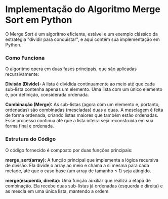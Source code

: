 # Implementação do Algoritmo Merge Sort em Python

O Merge Sort é um algoritmo eficiente, estável e um exemplo clássico da estratégia "dividir para conquistar", e aqui contém sua implementação em Python.

### Como Funciona

O algoritmo opera em duas fases principais, que são aplicadas recursivamente:

**Divisão (Divide):** A lista é dividida continuamente ao meio até que cada sub-lista contenha apenas um elemento. Uma lista com um único elemento é, por definição, considerada ordenada.

**Combinação (Merge):** As sub-listas (agora com um elemento e, portanto, ordenadas) são combinadas (mescladas) duas a duas. A mesclagem é feita de forma ordenada, criando listas maiores que também estão ordenadas. Esse processo continua até que a lista inteira seja reconstruída em sua forma final e ordenada.

### Estrutura do Código

O código fornecido é composto por duas funções principais:

**merge_sort(array):** A função principal que implementa a lógica recursiva de divisão. Ela divide o array ao meio e chama a si mesma para cada metade, até que o caso base (um array de tamanho ≤ 1) seja atingido.

**merge(esquerda, direita):** Uma função auxiliar que realiza a etapa de combinação. Ela recebe duas sub-listas já ordenadas (esquerda e direita) e as mescla em uma única lista, mantendo a ordem.

